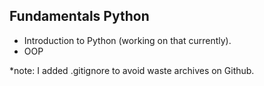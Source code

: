 ## Fundamentals Python

- Introduction to Python (working on that currently).
- OOP

*note: I added .gitignore to avoid waste archives on Github.